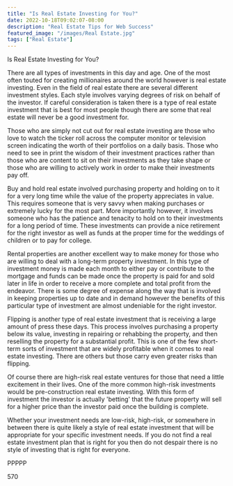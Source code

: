 ```yaml
---
title: "Is Real Estate Investing for You?"
date: 2022-10-18T09:02:07-08:00
description: "Real Estate Tips for Web Success"
featured_image: "/images/Real Estate.jpg"
tags: ["Real Estate"]
---
```


Is Real Estate Investing for You?

There are all types of investments in this day and age. One of the most often touted for creating millionaires around the world however is real estate investing. Even in the field of real estate there are several different investment styles. Each style involves varying degrees of risk on behalf of the investor. If careful consideration is taken there is a type of real estate investment that is best for most people though there are some that real estate will never be a good investment for.

Those who are simply not cut out for real estate investing are those who love to watch the ticker roll across the computer monitor or television screen indicating the worth of their portfolios on a daily basis. Those who need to see in print the wisdom of their investment practices rather than those who are content to sit on their investments as they take shape or those who are willing to actively work in order to make their investments pay off. 

Buy and hold real estate involved purchasing property and holding on to it for a very long time while the value of the property appreciates in value. This requires someone that is very savvy when making purchases or extremely lucky for the most part. More importantly however, it involves someone who has the patience and tenacity to hold on to their investments for a long period of time. These investments can provide a nice retirement for the right investor as well as funds at the proper time for the weddings of children or to pay for college. 

Rental properties are another excellent way to make money for those who are willing to deal with a long-term property investment. In this type of investment money is made each month to either pay or contribute to the mortgage and funds can be made once the property is paid for and sold later in life in order to receive a more complete and total profit from the endeavor. There is some degree of expense along the way that is involved in keeping properties up to date and in demand however the benefits of this particular type of investment are almost undeniable for the right investor.

Flipping is another type of real estate investment that is receiving a large amount of press these days. This process involves purchasing a property below its value, investing in repairing or rehabbing the property, and then reselling the property for a substantial profit. This is one of the few short-term sorts of investment that are widely profitable when it comes to real estate investing. There are others but those carry even greater risks than flipping.

Of course there are high-risk real estate ventures for those that need a little excitement in their lives. One of the more common high-risk investments would be pre-construction real estate investing. With this form of investment the investor is actually 'betting' that the future property will sell for a higher price than the investor paid once the building is complete. 

Whether your investment needs are low-risk, high-risk, or somewhere in between there is quite likely a style of real estate investment that will be appropriate for your specific investment needs. If you do not find a real estate investment plan that is right for you then do not despair there is no style of investing that is right for everyone.

PPPPP

570

